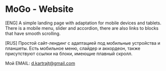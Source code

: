 # MoGo - Website
[ENG] A simple landing page with adaptation for mobile devices and tablets. There is a mobile menu, slider and accordion, there are also links to blocks that have smooth scrolling.

[RUS] Простой сайт-лендинг с адаптацией под мобильные устройства и планшеты. Есть мобильное меню, слайдер и аккордеон, также присутствуют ссылки на блоки, имеющие плавный скролл.

Мой EMAIL: 
d.kartrajt@gmail.com
